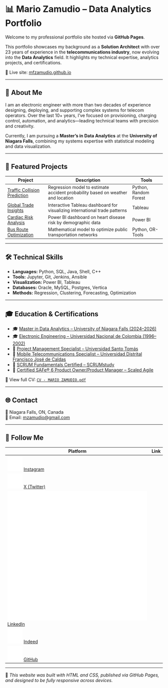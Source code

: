 # 📊 Mario Zamudio – Data Analytics Portfolio

Welcome to my professional portfolio site hosted via **GitHub Pages**.

This portfolio showcases my background as a **Solution Architect** with over 23 years of experience in the **telecommunications industry**, now evolving into the **Data Analytics** field. It highlights my technical expertise, analytics projects, and certifications.

🔗 Live site: [mfzamudio.github.io](https://mfzamudio.github.io)

---

## 🧠 About Me

I am an electronic engineer with more than two decades of experience designing, deploying, and supporting complex systems for telecom operators. Over the last 10+ years, I’ve focused on provisioning, charging control, automation, and analytics—leading technical teams with precision and creativity.

Currently, I am pursuing a **Master’s in Data Analytics** at the **University of Niagara Falls**, combining my systems expertise with statistical modeling and data visualization.

---

## 🚀 Featured Projects

| Project | Description | Tools |
|--------|-------------|--------|
| [Traffic Collision Prediction](https://github.com/mfzamudio/traffic-collision-prediction) | Regression model to estimate accident probability based on weather and location | Python, Random Forest |
| [Global Trade Insights](https://public.tableau.com/app/profile/tu_usuario/viz/global-trade-insights) | Interactive Tableau dashboard for visualizing international trade patterns | Tableau |
| [Cardiac Risk Analysis](https://app.powerbi.com/view?r=tu_enlace) | Power BI dashboard on heart disease risk by demographic data | Power BI |
| [Bus Route Optimization](https://github.com/mfzamudio/route-optimization) | Mathematical model to optimize public transportation networks | Python, OR-Tools |

---

## 🛠 Technical Skills

- **Languages:** Python, SQL, Java, Shell, C++
- **Tools:** Jupyter, Git, Jenkins, Ansible
- **Visualization:** Power BI, Tableau
- **Databases:** Oracle, MySQL, Postgres, Vertica
- **Methods:** Regression, Clustering, Forecasting, Optimization

---

## 🎓 Education & Certifications

- 🎓 [Master in Data Analytics – University of Niagara Falls (2024–2026)](https://unfcanada.ca/)
- 🎓 [Electronic Engineering – Universidad Nacional de Colombia (1996–2002)](https://www.unal.edu.co/)
- 📘 [Project Management Specialist – Universidad Santo Tomás](https://www.usta.edu.co/)
- 📘 [Mobile Telecommunications Specialist – Universidad Distrital Francisco José de Caldas](https://www.udistrital.edu.co/)
- 📜 [SCRUM Fundamentals Certified – SCRUMstudy](https://www.scrumstudy.com/)
- 📜 [Certified SAFe® 6 Product Owner/Product Manager – Scaled Agile](https://scaledagile.com/certification/certified-safe-product-owner-product-manager/)

📄 View full CV: [`CV - MARIO ZAMUDIO.pdf`](./CV%20-%20MARIO%20ZAMUDIO.pdf)

---

## 🌐 Contact

📍 Niagara Falls, ON, Canada  
📧 Email: [mzamudio@gmail.com](mailto:mzamudio@gmail.com)

---

## 🔗 Follow Me

| Platform | Link |
|----------|------|
| ![Instagram](images/icons/instagram.svg) [Instagram](https://www.instagram.com/mfzamudio) |
| ![X](images/icons/x.svg) [X (Twitter)](https://x.com/mfzamudio) |
| ![LinkedIn](images/icons/linkedin.png) [LinkedIn](https://linkedin.com/in/mzamudio) |
| ![Indeed](images/icons/indeed.svg) [Indeed](https://profile.indeed.com/p/wg2i33u) |
| ![GitHub](images/icons/github.svg) [GitHub](https://github.com/mfzamudio) |

---

🔧 *This website was built with HTML and CSS, published via GitHub Pages, and designed to be fully responsive across devices.*

